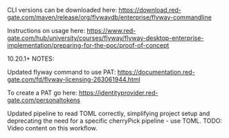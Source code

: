 CLI versions can be downloaded here: https://download.red-gate.com/maven/release/org/flywaydb/enterprise/flyway-commandline

Instructions on usage here: https://www.red-gate.com/hub/university/courses/flyway/flyway-desktop-enterprise-implementation/preparing-for-the-poc/proof-of-concept

10.20.1+ NOTES:

Updated flyway command to use PAT: https://documentation.red-gate.com/fd/flyway-licensing-263061944.html

To create a PAT go here: https://identityprovider.red-gate.com/personaltokens

Updated pipeline to read TOML correctly, simplifying project setup and deprecating the need for a specific cherryPick pipeline - use TOML. TODO: Video content on this workflow. 